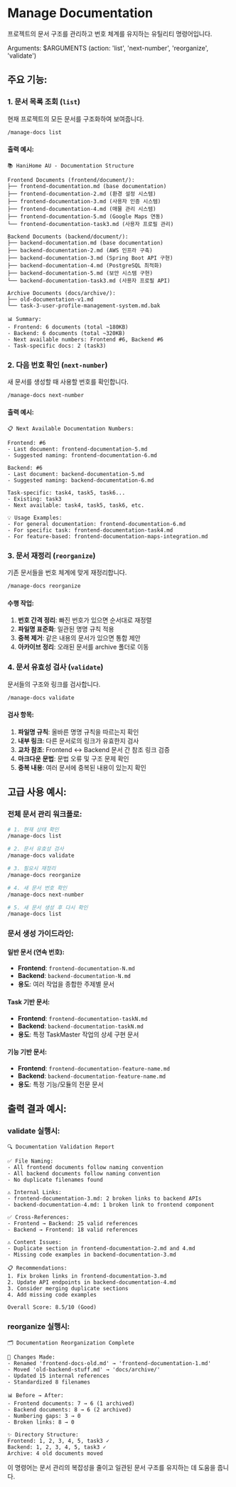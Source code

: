 # Manage Documentation

프로젝트의 문서 구조를 관리하고 번호 체계를 유지하는 유틸리티 명령어입니다.

Arguments: $ARGUMENTS (action: 'list', 'next-number', 'reorganize', 'validate')

## 주요 기능:

### 1. 문서 목록 조회 (`list`)
현재 프로젝트의 모든 문서를 구조화하여 보여줍니다.

```bash
/manage-docs list
```

#### 출력 예시:
```
📚 HaniHome AU - Documentation Structure

Frontend Documents (frontend/document/):
├── frontend-documentation.md (base documentation)
├── frontend-documentation-2.md (환경 설정 시스템)
├── frontend-documentation-3.md (사용자 인증 시스템)
├── frontend-documentation-4.md (매물 관리 시스템)
├── frontend-documentation-5.md (Google Maps 연동)
└── frontend-documentation-task3.md (사용자 프로필 관리)

Backend Documents (backend/document/):
├── backend-documentation.md (base documentation)
├── backend-documentation-2.md (AWS 인프라 구축)
├── backend-documentation-3.md (Spring Boot API 구현)
├── backend-documentation-4.md (PostgreSQL 최적화)
├── backend-documentation-5.md (보안 시스템 구현)
└── backend-documentation-task3.md (사용자 프로필 API)

Archive Documents (docs/archive/):
├── old-documentation-v1.md
└── task-3-user-profile-management-system.md.bak

📊 Summary:
- Frontend: 6 documents (total ~180KB)
- Backend: 6 documents (total ~320KB)
- Next available numbers: Frontend #6, Backend #6
- Task-specific docs: 2 (task3)
```

### 2. 다음 번호 확인 (`next-number`)
새 문서를 생성할 때 사용할 번호를 확인합니다.

```bash
/manage-docs next-number
```

#### 출력 예시:
```
📋 Next Available Documentation Numbers:

Frontend: #6
- Last document: frontend-documentation-5.md
- Suggested naming: frontend-documentation-6.md

Backend: #6  
- Last document: backend-documentation-5.md
- Suggested naming: backend-documentation-6.md

Task-specific: task4, task5, task6...
- Existing: task3
- Next available: task4, task5, task6, etc.

💡 Usage Examples:
- For general documentation: frontend-documentation-6.md
- For specific task: frontend-documentation-task4.md
- For feature-based: frontend-documentation-maps-integration.md
```

### 3. 문서 재정리 (`reorganize`)
기존 문서들을 번호 체계에 맞게 재정리합니다.

```bash
/manage-docs reorganize
```

#### 수행 작업:
1. **번호 간격 정리**: 빠진 번호가 있으면 순서대로 재정렬
2. **파일명 표준화**: 일관된 명명 규칙 적용
3. **중복 제거**: 같은 내용의 문서가 있으면 통합 제안
4. **아카이브 정리**: 오래된 문서를 archive 폴더로 이동

### 4. 문서 유효성 검사 (`validate`)
문서들의 구조와 링크를 검사합니다.

```bash
/manage-docs validate
```

#### 검사 항목:
1. **파일명 규칙**: 올바른 명명 규칙을 따르는지 확인
2. **내부 링크**: 다른 문서로의 링크가 유효한지 검사
3. **교차 참조**: Frontend ↔ Backend 문서 간 참조 링크 검증
4. **마크다운 문법**: 문법 오류 및 구조 문제 확인
5. **중복 내용**: 여러 문서에 중복된 내용이 있는지 확인

## 고급 사용 예시:

### 전체 문서 관리 워크플로:
```bash
# 1. 현재 상태 확인
/manage-docs list

# 2. 문서 유효성 검사
/manage-docs validate

# 3. 필요시 재정리
/manage-docs reorganize

# 4. 새 문서 번호 확인
/manage-docs next-number

# 5. 새 문서 생성 후 다시 확인
/manage-docs list
```

### 문서 생성 가이드라인:

#### 일반 문서 (연속 번호):
- **Frontend**: `frontend-documentation-N.md`
- **Backend**: `backend-documentation-N.md`
- **용도**: 여러 작업을 종합한 주제별 문서

#### Task 기반 문서:
- **Frontend**: `frontend-documentation-taskN.md`
- **Backend**: `backend-documentation-taskN.md`
- **용도**: 특정 TaskMaster 작업의 상세 구현 문서

#### 기능 기반 문서:
- **Frontend**: `frontend-documentation-feature-name.md`
- **Backend**: `backend-documentation-feature-name.md`
- **용도**: 특정 기능/모듈의 전문 문서

## 출력 결과 예시:

### validate 실행시:
```
🔍 Documentation Validation Report

✅ File Naming:
- All frontend documents follow naming convention
- All backend documents follow naming convention
- No duplicate filenames found

⚠️ Internal Links:
- frontend-documentation-3.md: 2 broken links to backend APIs
- backend-documentation-4.md: 1 broken link to frontend component

✅ Cross-References:
- Frontend → Backend: 25 valid references
- Backend → Frontend: 18 valid references

⚠️ Content Issues:
- Duplicate section in frontend-documentation-2.md and 4.md
- Missing code examples in backend-documentation-3.md

📋 Recommendations:
1. Fix broken links in frontend-documentation-3.md
2. Update API endpoints in backend-documentation-4.md
3. Consider merging duplicate sections
4. Add missing code examples

Overall Score: 8.5/10 (Good)
```

### reorganize 실행시:
```
🗂️ Documentation Reorganization Complete

📝 Changes Made:
- Renamed 'frontend-docs-old.md' → 'frontend-documentation-1.md'
- Moved 'old-backend-stuff.md' → 'docs/archive/'
- Updated 15 internal references
- Standardized 8 filenames

📊 Before → After:
- Frontend documents: 7 → 6 (1 archived)
- Backend documents: 8 → 6 (2 archived) 
- Numbering gaps: 3 → 0
- Broken links: 8 → 0

✨ Directory Structure:
Frontend: 1, 2, 3, 4, 5, task3 ✓
Backend: 1, 2, 3, 4, 5, task3 ✓
Archive: 4 old documents moved
```

이 명령어는 문서 관리의 복잡성을 줄이고 일관된 문서 구조를 유지하는 데 도움을 줍니다.